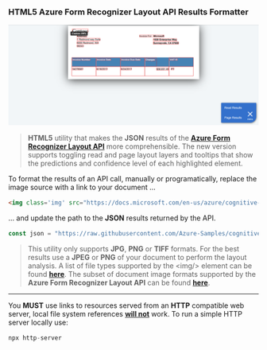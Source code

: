 ### HTML5 Azure Form Recognizer Layout API Results Formatter

![alt text](https://raw.githubusercontent.com/davideker/layout/d341b262ce50e0ba6a2955cc448c345908dd3f1f/example.png)

> **HTML5** utility that makes the **JSON** results of the [**Azure Form Recognizer Layout API**]("https://docs.microsoft.com/en-us/azure/cognitive-services/form-recognizer/quickstarts/python-layout") more comprehensible. The new version supports toggling read and page layout layers and tooltips that show the predictions and confidence level of each highlighted element.

To format the results of an API call, manually or programatically, replace the image source with a link to your document ...

```html
<img class='img' src="https://docs.microsoft.com/en-us/azure/cognitive-services/form-recognizer/media/contoso-invoice.png" onload="Initialize(this)"/>
```

 ... and update the path to the **JSON** results returned by the API. 
 ```javascript
 const json = "https://raw.githubusercontent.com/Azure-Samples/cognitive-services-REST-api-samples/master/curl/form-recognizer/Invoice_1.pdf.ocr.json";
```

>This utility only supports **JPG**, **PNG** or **TIFF** formats. For the best results use a **JPEG** or **PNG** of your document to perform the layout analysis. A list of file types supported by the &lt;img/&gt; element can be found [**here**](https://developer.mozilla.org/en-US/docs/Web/Media/Formats/Image_types). The subset of document image formats supported by the **Azure Form Recognizer Layout API** can be found [**here**](https://docs.microsoft.com/en-us/azure/cognitive-services/form-recognizer/overview). 
---


You **MUST** use links to resources served from an **HTTP** compatible web server, local file system references <ins>**will not**</ins> work. To run a simple HTTP server locally use:
```javascript
npx http-server
```


